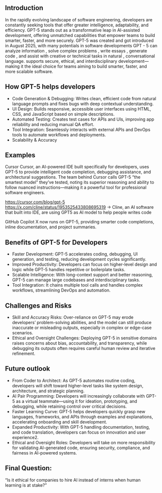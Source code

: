 ## Introduction 
In the rapidly evolving landscape of software engineering, developers are constantly seeking tools that offer greater intelligence, adaptability, and efficiency. GPT-5 stands out as a transformative leap in AI-assisted development, offering unmatched capabilities that empower teams to build smarter, faster, and more securely. 
GPT-5 was created and got introduced in August 2025, with many potentials in software developments
GPT - 5 can analyze information , solve complex problems , write essays , generate code , and assist with creative or technical tasks in natural , conversational language.
supports secure, ethical, and interdisciplinary development—making it the ideal choice for teams aiming to build smarter, faster, and more scalable software.

## How GPT-5 helps developers
 -	Code Generation & Debugging: Writes clean, efficient code from natural language prompts and fixes bugs with deep contextual understanding.
 -	UI Design: Builds responsive, accessible user interfaces using HTML, CSS, and JavaScript based on simple descriptions.
 -	Automated Testing: Creates test cases for APIs and UIs, improving app reliability and reducing manual QA effort.
 -	Tool Integration: Seamlessly interacts with external APIs and DevOps tools to automate workflows and deployments.
 -	Scalability & Accuracy

## Examples

Cursor Cursor, an AI-powered IDE built specifically for developers, uses GPT-5 to provide intelligent code completion, debugging assistance, and architectural suggestions. The team behind Cursor calls GPT-5 “the smartest model” they’ve tested, noting its superior reasoning and ability to follow nuanced instructions—making it a powerful tool for professional software engineers. 

https://cursor.com/blog/gpt-5
https://x.com/cline/status/1953525433808695319 -> Cline, an AI software that built into IDE, are using GPT5 as AI model to help people writes code

GitHub Copilot X now runs on GPT-5, providing smarter code completions, inline documentation, and project summaries.

## Benefits of GPT-5 for Developers
- Faster Development: GPT-5 accelerates coding, debugging, UI generation, and testing, reducing development cycles significantly.
- Improved Productivity: Developers can focus on higher-level design and logic while GPT-5 handles repetitive or boilerplate tasks.
- Scalable Intelligence: With long-context support and better reasoning, GPT-5 can manage large codebases and interdisciplinary tasks.
- Tool Integration: It chains multiple tool calls and handles complex workflows, streamlining DevOps and automation.

## Challenges and Risks
- Skill and Accuracy Risks: Over-reliance on GPT-5 may erode developers’ problem-solving abilities, and the model can still produce inaccurate or misleading outputs, especially in complex or edge-case scenarios.
- Ethical and Oversight Challenges: Deploying GPT-5 in sensitive domains raises concerns about bias, accountability, and transparency, while debugging its outputs often requires careful human review and iterative refinement.

## Future outlook
- From Coder to Architect: As GPT-5 automates routine coding, developers will shift toward higher-level tasks like system design, architecture, and strategic planning.
- AI Pair Programming: Developers will increasingly collaborate with GPT-5 as a virtual teammate—using it for ideation, prototyping, and debugging, while retaining control over critical decisions.
- Faster Learning Curve: GPT-5 helps developers quickly grasp new languages, frameworks, and APIs through examples and explanations, accelerating onboarding and skill development.
- Expanded Productivity: With GPT-5 handling documentation, testing, and code translation, developers can focus on innovation and user experience2.
- Ethical and Oversight Roles: Developers will take on more responsibility for validating AI-generated code, ensuring security, compliance, and fairness in AI-powered systems.

## Final Question:
“Is it ethical for companies to hire AI instead of interns when human learning is at stake?”
